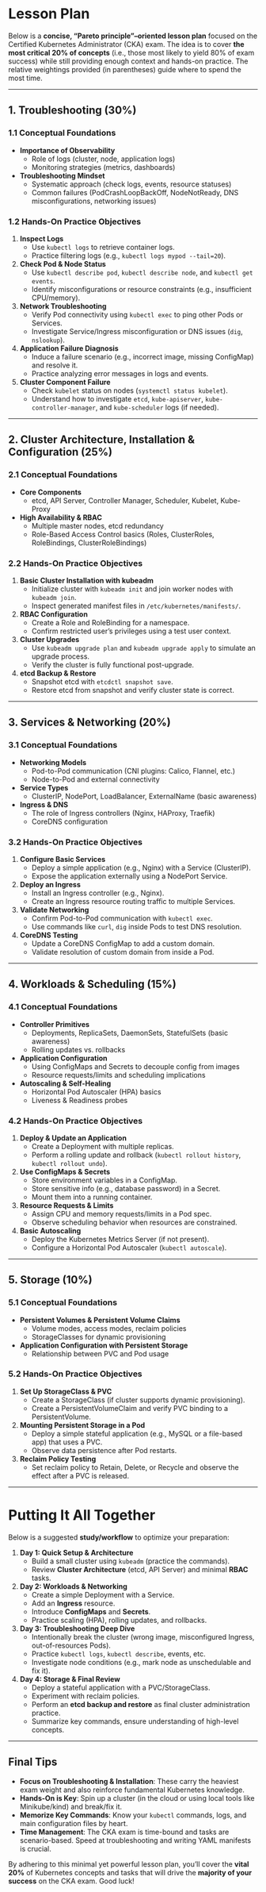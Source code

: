 # Lesson Plan

Below is a **concise, “Pareto principle”–oriented lesson plan** focused on the Certified Kubernetes Administrator (CKA) exam. The idea is to cover **the most critical 20% of concepts** (i.e., those most likely to yield 80% of exam success) while still providing enough context and hands-on practice. The relative weightings provided (in parentheses) guide where to spend the most time.

---

## 1. Troubleshooting (30%)

### 1.1 Conceptual Foundations

- **Importance of Observability**
    - Role of logs (cluster, node, application logs)
    - Monitoring strategies (metrics, dashboards)
- **Troubleshooting Mindset**
    - Systematic approach (check logs, events, resource statuses)
    - Common failures (PodCrashLoopBackOff, NodeNotReady, DNS misconfigurations, networking issues)

### 1.2 Hands-On Practice Objectives

1. **Inspect Logs**
    - Use `kubectl logs` to retrieve container logs.
    - Practice filtering logs (e.g., `kubectl logs mypod --tail=20`).
2. **Check Pod & Node Status**
    - Use `kubectl describe pod`, `kubectl describe node`, and `kubectl get events`.
    - Identify misconfigurations or resource constraints (e.g., insufficient CPU/memory).
3. **Network Troubleshooting**
    - Verify Pod connectivity using `kubectl exec` to ping other Pods or Services.
    - Investigate Service/Ingress misconfiguration or DNS issues (`dig`, `nslookup`).
4. **Application Failure Diagnosis**
    - Induce a failure scenario (e.g., incorrect image, missing ConfigMap) and resolve it.
    - Practice analyzing error messages in logs and events.
5. **Cluster Component Failure**
    - Check `kubelet` status on nodes (`systemctl status kubelet`).
    - Understand how to investigate `etcd`, `kube-apiserver`, `kube-controller-manager`, and `kube-scheduler` logs (if needed).

---

## 2. Cluster Architecture, Installation & Configuration (25%)

### 2.1 Conceptual Foundations

- **Core Components**
    - etcd, API Server, Controller Manager, Scheduler, Kubelet, Kube-Proxy
- **High Availability & RBAC**
    - Multiple master nodes, etcd redundancy
    - Role-Based Access Control basics (Roles, ClusterRoles, RoleBindings, ClusterRoleBindings)

### 2.2 Hands-On Practice Objectives

1. **Basic Cluster Installation with kubeadm**
    - Initialize cluster with `kubeadm init` and join worker nodes with `kubeadm join`.
    - Inspect generated manifest files in `/etc/kubernetes/manifests/`.
2. **RBAC Configuration**
    - Create a Role and RoleBinding for a namespace.
    - Confirm restricted user’s privileges using a test user context.
3. **Cluster Upgrades**
    - Use `kubeadm upgrade plan` and `kubeadm upgrade apply` to simulate an upgrade process.
    - Verify the cluster is fully functional post-upgrade.
4. **etcd Backup & Restore**
    - Snapshot etcd with `etcdctl snapshot save`.
    - Restore etcd from snapshot and verify cluster state is correct.

---

## 3. Services & Networking (20%)

### 3.1 Conceptual Foundations

- **Networking Models**
    - Pod-to-Pod communication (CNI plugins: Calico, Flannel, etc.)
    - Node-to-Pod and external connectivity
- **Service Types**
    - ClusterIP, NodePort, LoadBalancer, ExternalName (basic awareness)
- **Ingress & DNS**
    - The role of Ingress controllers (Nginx, HAProxy, Traefik)
    - CoreDNS configuration

### 3.2 Hands-On Practice Objectives

1. **Configure Basic Services**
    - Deploy a simple application (e.g., Nginx) with a Service (ClusterIP).
    - Expose the application externally using a NodePort Service.
2. **Deploy an Ingress**
    - Install an Ingress controller (e.g., Nginx).
    - Create an Ingress resource routing traffic to multiple Services.
3. **Validate Networking**
    - Confirm Pod-to-Pod communication with `kubectl exec`.
    - Use commands like `curl`, `dig` inside Pods to test DNS resolution.
4. **CoreDNS Testing**
    - Update a CoreDNS ConfigMap to add a custom domain.
    - Validate resolution of custom domain from inside a Pod.

---

## 4. Workloads & Scheduling (15%)

### 4.1 Conceptual Foundations

- **Controller Primitives**
    - Deployments, ReplicaSets, DaemonSets, StatefulSets (basic awareness)
    - Rolling updates vs. rollbacks
- **Application Configuration**
    - Using ConfigMaps and Secrets to decouple config from images
    - Resource requests/limits and scheduling implications
- **Autoscaling & Self-Healing**
    - Horizontal Pod Autoscaler (HPA) basics
    - Liveness & Readiness probes

### 4.2 Hands-On Practice Objectives

1. **Deploy & Update an Application**
    - Create a Deployment with multiple replicas.
    - Perform a rolling update and rollback (`kubectl rollout history`, `kubectl rollout undo`).
2. **Use ConfigMaps & Secrets**
    - Store environment variables in a ConfigMap.
    - Store sensitive info (e.g., database password) in a Secret.
    - Mount them into a running container.
3. **Resource Requests & Limits**
    - Assign CPU and memory requests/limits in a Pod spec.
    - Observe scheduling behavior when resources are constrained.
4. **Basic Autoscaling**
    - Deploy the Kubernetes Metrics Server (if not present).
    - Configure a Horizontal Pod Autoscaler (`kubectl autoscale`).

---

## 5. Storage (10%)

### 5.1 Conceptual Foundations

- **Persistent Volumes & Persistent Volume Claims**
    - Volume modes, access modes, reclaim policies
    - StorageClasses for dynamic provisioning
- **Application Configuration with Persistent Storage**
    - Relationship between PVC and Pod usage

### 5.2 Hands-On Practice Objectives

1. **Set Up StorageClass & PVC**
    - Create a StorageClass (if cluster supports dynamic provisioning).
    - Create a PersistentVolumeClaim and verify PVC binding to a PersistentVolume.
2. **Mounting Persistent Storage in a Pod**
    - Deploy a simple stateful application (e.g., MySQL or a file-based app) that uses a PVC.
    - Observe data persistence after Pod restarts.
3. **Reclaim Policy Testing**
    - Set reclaim policy to Retain, Delete, or Recycle and observe the effect after a PVC is released.

---

# Putting It All Together

Below is a suggested **study/workflow** to optimize your preparation:

1. **Day 1: Quick Setup & Architecture**
    - Build a small cluster using `kubeadm` (practice the commands).
    - Review **Cluster Architecture** (etcd, API Server) and minimal **RBAC** tasks.
2. **Day 2: Workloads & Networking**
    - Create a simple Deployment with a Service.
    - Add an **Ingress** resource.
    - Introduce **ConfigMaps** and **Secrets**.
    - Practice scaling (HPA), rolling updates, and rollbacks.
3. **Day 3: Troubleshooting Deep Dive**
    - Intentionally break the cluster (wrong image, misconfigured Ingress, out-of-resources Pods).
    - Practice `kubectl logs`, `kubectl describe`, events, etc.
    - Investigate node conditions (e.g., mark node as unschedulable and fix it).
4. **Day 4: Storage & Final Review**
    - Deploy a stateful application with a PVC/StorageClass.
    - Experiment with reclaim policies.
    - Perform an **etcd backup and restore** as final cluster administration practice.
    - Summarize key commands, ensure understanding of high-level concepts.

---

## Final Tips
- **Focus on Troubleshooting & Installation**: These carry the heaviest exam weight and also reinforce fundamental Kubernetes knowledge.
- **Hands-On is Key**: Spin up a cluster (in the cloud or using local tools like Minikube/kind) and break/fix it.
- **Memorize Key Commands**: Know your `kubectl` commands, logs, and main configuration files by heart.
- **Time Management**: The CKA exam is time-bound and tasks are scenario-based. Speed at troubleshooting and writing YAML manifests is crucial.

By adhering to this minimal yet powerful lesson plan, you’ll cover the **vital 20%** of Kubernetes concepts and tasks that will drive the **majority of your success** on the CKA exam. Good luck!

